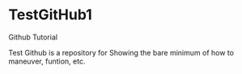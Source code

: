 # TestGitHub1
Github Tutorial

Test Github is a repository for Showing the bare minimum of how to maneuver, funtion, etc.
